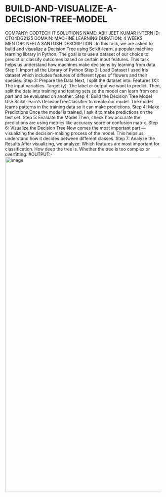 # BUILD-AND-VISUALIZE-A-DECISION-TREE-MODEL
COMPANY: CODTECH IT SOLUTIONS
NAME: ABHIJEET KUMAR
INTERN ID: CTO4DG2125
DOMAIN: MACHINE LEARNING
DURATION: 4 WEEKS
MENTOR: NEELA SANTOSH
DESCRIPTION : 
In this task, we are asked to build and visualize a Decision Tree using Scikit-learn, a popular machine learning library in Python. The goal is to use a dataset of our choice to predict or classify outcomes based on certain input features. This task helps us understand how machines make decisions by learning from data.
Step 1: Import all the Library of Python
Step 2: Load Dataset
 I used Iris dataset which includes features of different types of flowers and their species.
Step 3: Prepare the Data
Next, I split the dataset into:
Features (X): The input variables.
Target (y): The label or output we want to predict.
Then, split the data into training and testing sets so the model can learn from one part and be evaluated on another.
Step 4: Build the Decision Tree Model
 Use Scikit-learn’s DecisionTreeClassifier to create our model. The model learns patterns in the training data so it can make predictions.
Step 4: Make Predictions
Once the model is trained, I ask it to make predictions on the test set.
Step 5: Evaluate the Model
Then, check how accurate the predictions are using metrics like accuracy score or confusion matrix.
 Step 6: Visualize the Decision Tree
Now comes the most important part — visualizing the decision-making process of the model. This helps us understand how it decides between different classes.
Step 7: Analyze the Results
After visualizing, we analyze:
Which features are most important for classification.
How deep the tree is.
Whether the tree is too complex or overfitting.
#OUTPUT:-
<img width="1920" height="1080" alt="Image" src="https://github.com/user-attachments/assets/418e835e-0c99-4540-a2bf-25c761be4b79" />
